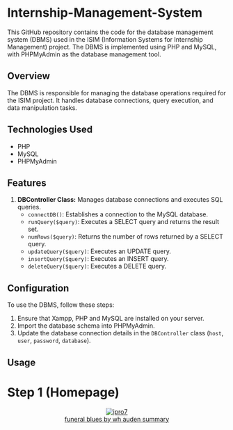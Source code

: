 # Internship-Management-System

This GitHub repository contains the code for the database management system (DBMS) used in the ISIM (Information Systems for Internship Management) project. The DBMS is implemented using PHP and MySQL, with PHPMyAdmin as the database management tool.

## Overview

The DBMS is responsible for managing the database operations required for the ISIM project. It handles database connections, query execution, and data manipulation tasks.

## Technologies Used

- PHP
- MySQL
- PHPMyAdmin

## Features

1. **DBController Class:** Manages database connections and executes SQL queries.
   - `connectDB()`: Establishes a connection to the MySQL database.
   - `runQuery($query)`: Executes a SELECT query and returns the result set.
   - `numRows($query)`: Returns the number of rows returned by a SELECT query.
   - `updateQuery($query)`: Executes an UPDATE query.
   - `insertQuery($query)`: Executes an INSERT query.
   - `deleteQuery($query)`: Executes a DELETE query.

## Configuration

To use the DBMS, follow these steps:

1. Ensure that Xampp, PHP and MySQL are installed on your server.
2. Import the database schema into PHPMyAdmin.
3. Update the database connection details in the `DBController` class (`host`, `user`, `password`, `database`).

## Usage

# Step 1 (Homepage)
<div id="header" align="center">
  <a href="https://imgbb.com/"><img src="https://i.ibb.co/Fn5Rd4y/ipro7.png" alt="ipro7" border="0"></a><br /><a target='_blank' href='https://poetandpoem.com/analysis-of-funeral-blues-by-w-h-auden'>funeral blues by wh auden summary</a><br />
</div>
